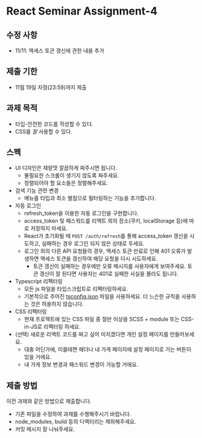 # React Seminar Assignment-4

## 수정 사항
* 11/11: 액세스 토큰 갱신에 관한 내용 추가

## 제출 기한

* 11월 19일 자정(23:59)까지 제출

## 과제 목적

* 타입-안전한 코드를 작성할 수 있다.
* CSS를 *잘* 사용할 수 있다.

## 스펙

* UI 디자인은 재량껏 깔끔하게 짜주시면 됩니다.
  * 불필요한 스크롤이 생기지 않도록 짜주세요.
  * 정렬되어야 할 요소들은 정렬해주세요.
* 검색 기능 관련 변경
  * 메뉴를 타입과 최소 별점으로 필터링하는 기능을 추가합니다.
* 자동 로그인
  * refresh_token을 이용한 자동 로그인을 구현합니다.
  * access_token 및 패스워드를 리액트 외의 장소(쿠키, localStorage 등)에 따로 저장하지 마세요.
  * React가 초기화될 때 `POST /auth/refresh`를 통해 access_token 갱신을 시도하고, 실패하는 경우 로그인 되지 않은 상태로 두세요.
  * 로그인 외의 다른 API 요청들의 경우, 액세스 토큰 만료로 인해 401 오류가 발생하면 액세스 토큰을 갱신하여 해당 요청을 다시 시도하세요.
    * 토큰 갱신이 실패하는 경우에만 오류 메시지를 사용자에게 보여주세요. 토큰 갱신이 잘 된다면 사용자는 401로 실패한 사실을 몰라도 됩니다.
* Typescript 리팩터링
  * 모든 js 파일을 타입스크립트로 리팩터링하세요.
  * 기본적으로 주어진 [tsconfig.json](tsconfig.json) 파일을 사용하세요. 더 느슨한 규칙을 사용하는 것은 허용하지 않습니다.
* CSS 리팩터링
  * 현재 프로젝트에 있는 CSS 파일 중 절반 이상을 SCSS + module 또는 CSS-in-JS로 리팩터링 하세요.
* (선택) 새로운 리액트 코드를 짜고 싶어 미치겠다면 개인 설정 페이지를 만들어보세요.
  * 대충 어딘가에, 이를테면 헤더나 내 가게 페이지에 설정 페이지로 가는 버튼이 있을 거에요.
  * 내 가게 정보 변경과 패스워드 변경이 가능할 거에요.

## 제출 방법

이전 과제와 같은 방법으로 제출합니다.
* 기존 파일을 수정하여 과제를 수행해주시기 바랍니다.
* node_modules, build 등의 디렉터리는 제외해주세요.
* 커밋 메시지 잘 나눠주세요.
